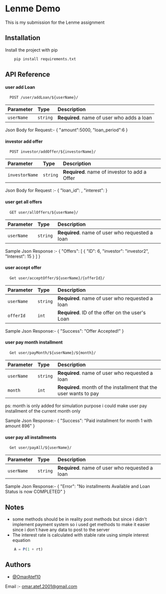# Lenme Demo

This is my submission for the Lenme assignment

## Installation

Install the project with pip

```bash
    pip install requirements.txt
```

## API Reference

#### user add Loan

```http
  POST /user/addLoan/${userName}/
```

| Parameter | Type     | Description                |
| :-------- | :------- | :------------------------- |
| `userName` | `string` | **Required**. name of user who adds a loan |

Json Body for Request:- {
"amount":5000,
"loan_period":6 }

#### investor add offer

```http
  POST investor/addOffer/${investorName}/
```

| Parameter | Type     | Description                       |
| :-------- | :------- | :-------------------------------- |
| `investorName`      | `string` | **Required**. name of investor to add a Offer |

Json Body for Request :- {
"loan_id": <int>,
"interest": <int>
}

#### user get all offers

```http
  GET user/allOffers/${userName}/
```

| Parameter | Type     | Description                       |
| :-------- | :------- | :-------------------------------- |
| `userName`      | `string` | **Required**. name of user who requested a loan |

Sample Json Response :- {
"Offers": [
{
"ID": 6,
"investor": "investor2",
"Interest": 15 }
]
}

#### user accept offer

```http
  Get user/acceptOffer/${userName}/{offerId}/
```

| Parameter | Type     | Description                       |
| :-------- | :------- | :-------------------------------- |
| `userName`      | `string` | **Required**. name of user who requested a loan |
| `offerId`      | `int` | **Required**. ID of the offer on the user's Loan |

Sample Json Response:- {
"Success": "Offer Accepted!"
}

#### user pay month installment

```http
  Get user/payMonth/${userName}/${month}/
```

| Parameter | Type     | Description                       |
| :-------- | :------- | :-------------------------------- |
| `userName`      | `string` | **Required**. name of user who requested a loan |
| `month`      | `int` | **Required**. month of the installment that the user wants to pay |

ps: month is only added for simulation purpose i could make user pay installment of the current month only

Sample Json Response:- {
"Success": "Paid installment for month 1 with amount 896"
}

#### user pay all installments

```http
  Get user/payAll/${userName}/
```

| Parameter | Type     | Description                       |
| :-------- | :------- | :-------------------------------- |
| `userName`      | `string` | **Required**. name of user who requested a loan |

Sample Json Response:- {
"Error": "No installments Available and Loan Status is now COMPLETED"
}

## Notes

- some methods should be in reality post methods but since i didn't implement payment system so i used get methods to
  make it easier since i don't have any data to post to the server
- The interest rate is calculated with stable rate using simple interest equation

```js
    A = P(1 + rt)
```

## Authors

- [@OmarAtef10](https://github.com/OmarAtef10)

Email :- omar.atef.2001@gmail.com